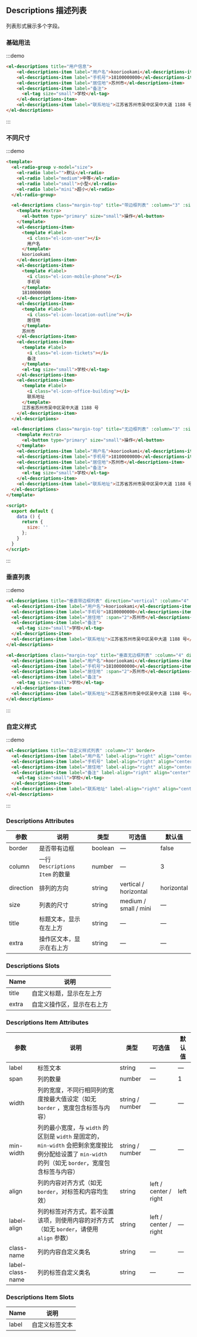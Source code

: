 ## Descriptions 描述列表

列表形式展示多个字段。

### 基础用法

:::demo

```html
<el-descriptions title="用户信息">
    <el-descriptions-item label="用户名">kooriookami</el-descriptions-item>
    <el-descriptions-item label="手机号">18100000000</el-descriptions-item>
    <el-descriptions-item label="居住地">苏州市</el-descriptions-item>
    <el-descriptions-item label="备注">
      <el-tag size="small">学校</el-tag>
    </el-descriptions-item>
    <el-descriptions-item label="联系地址">江苏省苏州市吴中区吴中大道 1188 号</el-descriptions-item>
</el-descriptions>
```
:::

### 不同尺寸

:::demo

```html
<template>
  <el-radio-group v-model="size">
    <el-radio label="">默认</el-radio>
    <el-radio label="medium">中等</el-radio>
    <el-radio label="small">小型</el-radio>
    <el-radio label="mini">超小</el-radio>
  </el-radio-group>

  <el-descriptions class="margin-top" title="带边框列表" :column="3" :size="size" border>
    <template #extra>
      <el-button type="primary" size="small">操作</el-button>
    </template>
    <el-descriptions-item>
      <template #label>
        <i class="el-icon-user"></i>
        用户名
      </template>
      kooriookami
    </el-descriptions-item>
    <el-descriptions-item>
      <template #label>
        <i class="el-icon-mobile-phone"></i>
        手机号
      </template>
      18100000000
    </el-descriptions-item>
    <el-descriptions-item>
      <template #label>
        <i class="el-icon-location-outline"></i>
        居住地
      </template>
      苏州市
    </el-descriptions-item>
    <el-descriptions-item>
      <template #label>
        <i class="el-icon-tickets"></i>
        备注
      </template>
      <el-tag size="small">学校</el-tag>
    </el-descriptions-item>
    <el-descriptions-item>
      <template #label>
        <i class="el-icon-office-building"></i>
        联系地址
      </template>
      江苏省苏州市吴中区吴中大道 1188 号
    </el-descriptions-item>
  </el-descriptions>

  <el-descriptions class="margin-top" title="无边框列表" :column="3" :size="size">
    <template #extra>
      <el-button type="primary" size="small">操作</el-button>
    </template>
    <el-descriptions-item label="用户名">kooriookami</el-descriptions-item>
    <el-descriptions-item label="手机号">18100000000</el-descriptions-item>
    <el-descriptions-item label="居住地">苏州市</el-descriptions-item>
    <el-descriptions-item label="备注">
      <el-tag size="small">学校</el-tag>
    </el-descriptions-item>
    <el-descriptions-item label="联系地址">江苏省苏州市吴中区吴中大道 1188 号</el-descriptions-item>
  </el-descriptions>
</template>

<script>
  export default {
    data () {
      return {
        size: ''
      };
    }
  }
</script>
```
:::

### 垂直列表

:::demo

```html
<el-descriptions title="垂直带边框列表" direction="vertical" :column="4" border>
  <el-descriptions-item label="用户名">kooriookami</el-descriptions-item>
  <el-descriptions-item label="手机号">18100000000</el-descriptions-item>
  <el-descriptions-item label="居住地" :span="2">苏州市</el-descriptions-item>
  <el-descriptions-item label="备注">
    <el-tag size="small">学校</el-tag>
  </el-descriptions-item>
  <el-descriptions-item label="联系地址">江苏省苏州市吴中区吴中大道 1188 号</el-descriptions-item>
</el-descriptions>

<el-descriptions class="margin-top" title="垂直无边框列表" :column="4" direction="vertical">
  <el-descriptions-item label="用户名">kooriookami</el-descriptions-item>
  <el-descriptions-item label="手机号">18100000000</el-descriptions-item>
  <el-descriptions-item label="居住地" :span="2">苏州市</el-descriptions-item>
  <el-descriptions-item label="备注">
    <el-tag size="small">学校</el-tag>
  </el-descriptions-item>
  <el-descriptions-item label="联系地址">江苏省苏州市吴中区吴中大道 1188 号</el-descriptions-item>
</el-descriptions>
```
:::

### 自定义样式

:::demo

```html
<el-descriptions title="自定义样式列表" :column="3" border>
  <el-descriptions-item label="用户名" label-align="right" align="center" label-class-name="my-label" class-name="my-content" width="150px">kooriookami</el-descriptions-item>
  <el-descriptions-item label="手机号" label-align="right" align="center">18100000000</el-descriptions-item>
  <el-descriptions-item label="居住地" label-align="right" align="center">苏州市</el-descriptions-item>
  <el-descriptions-item label="备注" label-align="right" align="center">
    <el-tag size="small">学校</el-tag>
  </el-descriptions-item>
  <el-descriptions-item label="联系地址" label-align="right" align="center">江苏省苏州市吴中区吴中大道 1188 号</el-descriptions-item>
</el-descriptions>
```
:::

### Descriptions Attributes
| 参数          | 说明            | 类型            | 可选值                 | 默认值   |
|-------------  |---------------- |---------------- |---------------------- |-------- |
| border        | 是否带有边框         | boolean  |          —             |    false     |
| column        | 一行 `Descriptions Item` 的数量  | number | — |    3  |
| direction     | 排列的方向  | string | vertical / horizontal |    horizontal  |
| size          | 列表的尺寸    | string  |    medium / small / mini  |  — |
| title         | 标题文本，显示在左上方    | string  |    —  |  — |
| extra         | 操作区文本，显示在右上方    | string  |    —  |  — |

### Descriptions Slots

| Name | 说明 |
|------|--------|
| title | 自定义标题，显示在左上方  |
| extra | 自定义操作区，显示在右上方  |

### Descriptions Item Attributes
| 参数          | 说明            | 类型            | 可选值                 | 默认值   |
|-------------  |---------------- |---------------- |---------------------- |-------- |
| label          | 标签文本         | string  |          —             |    —     |
| span          | 列的数量         | number  |          —             |    1     |
| width          | 列的宽度，不同行相同列的宽度按最大值设定（如无 `border` ，宽度包含标签与内容）         | string / number  |          —             |    —     |
| min-width          | 列的最小宽度，与 `width` 的区别是 `width` 是固定的，`min-width` 会把剩余宽度按比例分配给设置了 `min-width` 的列（如无 `border`，宽度包含标签与内容）         | string / number  |          —             |    —     |
| align          | 列的内容对齐方式（如无 `border`，对标签和内容均生效）         | string  |          left / center / right             |    left     |
| label-align          | 列的标签对齐方式，若不设置该项，则使用内容的对齐方式（如无 `border`，请使用 `align` 参数）         | string  |          left / center / right             |    —     |
| class-name          | 列的内容自定义类名         | string  |          —             |    —     |
| label-class-name          | 列的标签自定义类名         | string  |          —             |    —     |

### Descriptions Item Slots

| Name | 说明 |
|------|--------|
| label | 自定义标签文本  |
